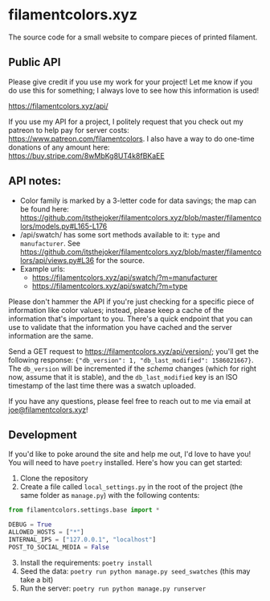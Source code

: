 # filamentcolors.xyz
The source code for a small website to compare pieces of printed filament.

Public API
---

Please give credit if you use my work for your project! Let me know if you do use this for something; I always love to see how this information is used!

https://filamentcolors.xyz/api/

If you use my API for a project, I politely request that you check out my patreon to help pay for server costs: https://www.patreon.com/filamentcolors. I also have a way to do one-time donations of any amount here: https://buy.stripe.com/8wMbKg8UT4k8fBKaEE

API notes:
---

- Color family is marked by a 3-letter code for data savings; the map can be found here: https://github.com/itsthejoker/filamentcolors.xyz/blob/master/filamentcolors/models.py#L165-L176
- /api/swatch/ has some sort methods available to it: `type` and `manufacturer`. See https://github.com/itsthejoker/filamentcolors.xyz/blob/master/filamentcolors/api/views.py#L36 for the source.
- Example urls:
  - https://filamentcolors.xyz/api/swatch/?m=manufacturer
  - https://filamentcolors.xyz/api/swatch/?m=type

Please don't hammer the API if you're just checking for a specific piece of information like color values; instead, please keep a cache of the information that's important to you. There's a quick endpoint that you can use to validate that the information you have cached and the server information are the same.

Send a GET request to https://filamentcolors.xyz/api/version/; you'll get the following response: `{"db_version": 1, "db_last_modified": 1586021667}`. The `db_version` will be incremented if the _schema_ changes (which for right now, assume that it is stable), and the `db_last_modified` key is an ISO timestamp of the last time there was a swatch uploaded.

If you have any questions, please feel free to reach out to me via email at [joe@filamentcolors.xyz](mailto:joe@filamentcolors.xyz)!

## Development

If you'd like to poke around the site and help me out, I'd love to have you! You will need to have `poetry` installed. Here's how you can get started:

1. Clone the repository
2. Create a file called `local_settings.py` in the root of the project (the same folder as `manage.py`) with the following contents:

```python
from filamentcolors.settings.base import *

DEBUG = True
ALLOWED_HOSTS = ["*"]
INTERNAL_IPS = ["127.0.0.1", "localhost"]
POST_TO_SOCIAL_MEDIA = False
```
3. Install the requirements: `poetry install`
4. Seed the data: `poetry run python manage.py seed_swatches` (this may take a bit)
5. Run the server: `poetry run python manage.py runserver`
